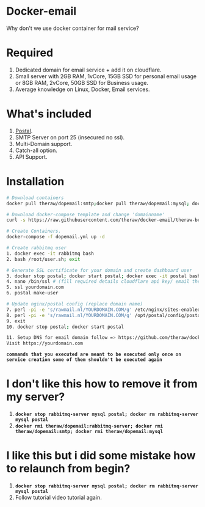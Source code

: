 # Docker-email
Why don't we use docker container for mail service?

# Required
1. Dedicated domain for email service + add it on cloudflare.
2. Small server with 2GB RAM, 1vCore, 15GB SSD for personal email usage or 8GB RAM, 2vCore, 50GB SSD for Business usage.
3. Average knowledge on Linux, Docker, Email services.

# What's included
1. [Postal](https://github.com/postalhq/postal).
2. SMTP Server on port 25 (insecured no ssl).
3. Multi-Domain support.
4. Catch-all option.
5. API Support.

# Installation
```bash
# Download containers
docker pull theraw/dopemail:smtp;docker pull theraw/dopemail:mysql; docker pull theraw/dopemail:rabbitmq-server

# Download docker-compose template and change 'domainname'
curl -s https://raw.githubusercontent.com/theraw/docker-email/theraw-beta1/dopemail.yml > dopemail.yml; nano dopemail.yml

# Create Containers.
docker-compose -f dopemail.yml up -d

# Create rabbitmq user
1. docker exec -it rabbitmq bash
2. bash /root/user.sh; exit

# Generate SSL certificate for your domain and create dashboard user
3. docker stop postal; docker start postal; docker exec -it postal bash
4. nano /bin/ssl # (fill required details cloudflare api key/ email these are required only for ssl certificate generation you can bypass this step if you already have a ssl cert)
5. ssl yourdomain.com
6. postal make-user

# Update nginx/postal config (replace domain name)
7. perl -pi -e 's/rawmail.nl/YOURDOMAIN.COM/g' /etc/nginx/sites-enabled/default
8. perl -pi -e 's/rawmail.nl/YOURDOMAIN.COM/g' /opt/postal/config/postal.yml
9. exit
10. docker stop postal; docker start postal

11. Setup DNS for email domain follow => https://github.com/theraw/docker-email/wiki/DNS-Setup
Visit https://yourdomain.com
```
**`commands that you executed are meant to be executed only once on service creation some of them shouldn't be executed again`**


# I don't like this how to remove it from my server?
1. **`docker stop rabbitmq-server mysql postal; docker rm rabbitmq-server mysql postal`**
2. **`docker rmi theraw/dopemail:rabbitmq-server; docker rmi theraw/dopemail:smtp; docker rmi theraw/dopemail:mysql`**

# I like this but i did some mistake how to relaunch from begin?
1. **`docker stop rabbitmq-server mysql postal; docker rm rabbitmq-server mysql postal`**
2. Follow tutorial video tutorial again.
